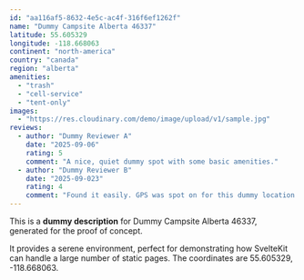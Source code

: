 ```yaml
---
id: "aa116af5-8632-4e5c-ac4f-316f6ef1262f"
name: "Dummy Campsite Alberta 46337"
latitude: 55.605329
longitude: -118.668063
continent: "north-america"
country: "canada"
region: "alberta"
amenities:
  - "trash"
  - "cell-service"
  - "tent-only"
images:
  - "https://res.cloudinary.com/demo/image/upload/v1/sample.jpg"
reviews:
  - author: "Dummy Reviewer A"
    date: "2025-09-06"
    rating: 5
    comment: "A nice, quiet dummy spot with some basic amenities."
  - author: "Dummy Reviewer B"
    date: "2025-09-023"
    rating: 4
    comment: "Found it easily. GPS was spot on for this dummy location."
---
```


This is a **dummy description** for Dummy Campsite Alberta 46337, generated for the proof of concept.

It provides a serene environment, perfect for demonstrating how SvelteKit can handle a large number of static pages. The coordinates are 55.605329, -118.668063.

